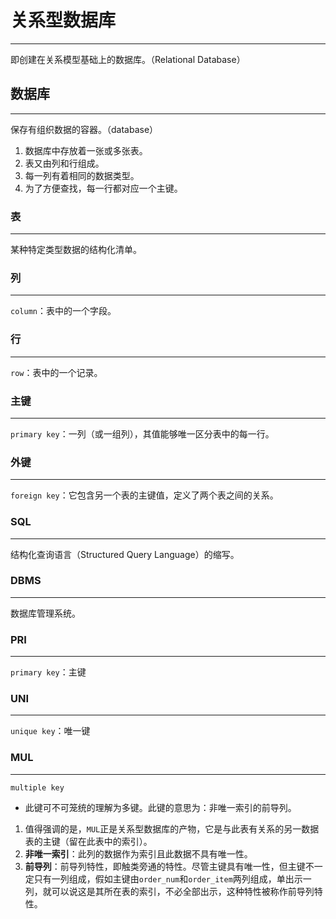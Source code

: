 # 关系型数据库

---

即创建在关系模型基础上的数据库。（Relational Database）



## 数据库

---

保存有组织数据的容器。（database）

1. 数据库中存放着一张或多张表。
2. 表又由列和行组成。
3. 每一列有着相同的数据类型。
4. 为了方便查找，每一行都对应一个主键。



### 表

---

某种特定类型数据的结构化清单。



### 列

---

`column`：表中的一个字段。



### 行

---

`row`：表中的一个记录。



### 主键

---

`primary key`：一列（或一组列），其值能够唯一区分表中的每一行。



### 外键

---

`foreign key`：它包含另一个表的主键值，定义了两个表之间的关系。



### SQL

---

结构化查询语言（Structured Query Language）的缩写。



### DBMS

---

数据库管理系统。



### PRI

---

`primary key`：主键



### UNI

---

`unique key`：唯一键



### MUL

---

`multiple key`

- 此键可不可笼统的理解为多键。此键的意思为：非唯一索引的前导列。

1. 值得强调的是，`MUL`正是关系型数据库的产物，它是与此表有关系的另一数据表的主键（留在此表中的索引）。
2. **非唯一索引**：此列的数据作为索引且此数据不具有唯一性。
3. **前导列**：前导列特性，即触类旁通的特性。尽管主键具有唯一性，但主键不一定只有一列组成，假如主键由`order_num`和`order_item`两列组成，单出示一列，就可以说这是其所在表的索引，不必全部出示，这种特性被称作前导列特性。

